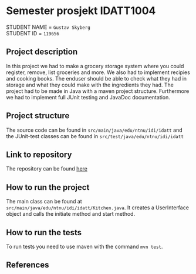 # Semester prosjekt IDATT1004

[//]: # (TODO: Fill inn your name and student ID)

STUDENT NAME = `Gustav Skyberg` <br/>
STUDENT ID = `119656`

## Project description

[//]: # (TODO: Write a short description of your project/product here.)

In this project we had to make a grocery storage system where you could register, remove, list groceries and more. We also had to implement recipies and cooking books. The enduser should be able to check what they had in storage and what they could make with the ingredients they had. The project had to be made in Java with a maven project structure. Furthermore we had to implement full JUnit testing and JavaDoc documentation.

## Project structure

[//]: # (TODO: Describe the structure of your project here. How have you used packages in your structure. Where are all sourcefiles stored. Where are all JUnit-test classes stored. etc.)

The source code can be found in `src/main/java/edu/ntnu/idi/idatt` and the JUnit-test classes can be found in `src/test/java/edu/ntnu/idi/idatt`

## Link to repository

[//]: # (TODO: Include a link to your GitHub repository here.)

The repository can be found [here](https://github.com/NTNU-IDI/idatt1003-mappe-2024-Segward)

## How to run the project

[//]: # (TODO: Describe how to run your project here. What is the main class? What is the main method?
What is the input and output of the program? What is the expected behaviour of the program?)

The main class can be found at `src/main/java/edu/ntnu/idi/idatt/Kitchen.java`. It creates a UserInterface object and calls the initiate method and start method. 

## How to run the tests

[//]: # (TODO: Describe how to run the tests here.)
To run tests you need to use maven with the command `mvn test`. <br />

## References

[//]: # (TODO: Include references here, if any. For example, if you have used code from the course book, include a reference to the chapter.
Or if you have used code from a website or other source, include a link to the source.)
